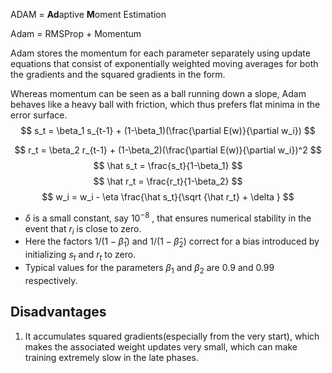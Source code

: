 ADAM = **Ad**aptive **M**oment Estimation  

Adam = RMSProp + Momentum

Adam stores the momentum for each parameter separately using update equations that consist of exponentially weighted moving averages for both the gradients and the squared gradients in the form.

Whereas momentum can be seen as a ball running down a slope, Adam behaves like a heavy ball with friction, which thus prefers flat minima in the error surface. 
$$
s_t = \beta_1 s_{t-1} + (1-\beta_1)(\frac{\partial E(w)}{\partial w_i})
$$

$$
r_t = \beta_2 r_{t-1} + (1-\beta_2)(\frac{\partial E(w)}{\partial w_i})^2
$$
$$
\hat s_t = \frac{s_t}{1-\beta_1}
$$
$$
\hat r_t = \frac{r_t}{1-\beta_2}
$$
$$
w_i = w_i - \eta \frac{\hat s_t}{\sqrt {\hat r_t} + \delta }
$$

- $\delta$ is a small constant, say $10^{-8}$ , that ensures numerical stability in the event that $r_i$ is close to zero. 
- Here the factors $1/(1-\hat \beta_1)$ and $1/(1-\hat \beta_2)$ correct for a bias introduced by initializing $s_t$ and $r_t$ to zero. 
- Typical values for the parameters $\beta_1$ and $\beta_2$ are 0.9 and 0.99 respectively.

## Disadvantages

1. It accumulates squared gradients(especially from the very start), which makes the associated weight updates very small, which can make training extremely slow in the late phases.
